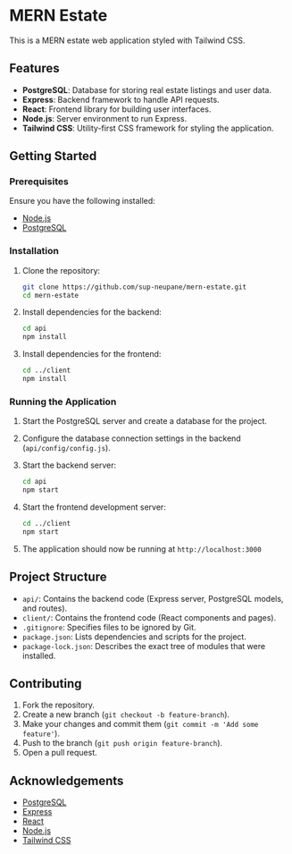 # MERN Estate

This is a MERN estate web application styled with Tailwind CSS.

## Features

- **PostgreSQL**: Database for storing real estate listings and user data.
- **Express**: Backend framework to handle API requests.
- **React**: Frontend library for building user interfaces.
- **Node.js**: Server environment to run Express.
- **Tailwind CSS**: Utility-first CSS framework for styling the application.

## Getting Started

### Prerequisites

Ensure you have the following installed:

- [Node.js](https://nodejs.org/)
- [PostgreSQL](https://www.postgresql.org/)

### Installation

1. Clone the repository:
    ```bash
    git clone https://github.com/sup-neupane/mern-estate.git
    cd mern-estate
    ```

2. Install dependencies for the backend:
    ```bash
    cd api
    npm install
    ```

3. Install dependencies for the frontend:
    ```bash
    cd ../client
    npm install
    ```

### Running the Application

1. Start the PostgreSQL server and create a database for the project.

2. Configure the database connection settings in the backend (`api/config/config.js`).

3. Start the backend server:
    ```bash
    cd api
    npm start
    ```

4. Start the frontend development server:
    ```bash
    cd ../client
    npm start
    ```

5. The application should now be running at `http://localhost:3000`

## Project Structure

- `api/`: Contains the backend code (Express server, PostgreSQL models, and routes).
- `client/`: Contains the frontend code (React components and pages).
- `.gitignore`: Specifies files to be ignored by Git.
- `package.json`: Lists dependencies and scripts for the project.
- `package-lock.json`: Describes the exact tree of modules that were installed.

## Contributing

1. Fork the repository.
2. Create a new branch (`git checkout -b feature-branch`).
3. Make your changes and commit them (`git commit -m 'Add some feature'`).
4. Push to the branch (`git push origin feature-branch`).
5. Open a pull request.



## Acknowledgements

- [PostgreSQL](https://www.postgresql.org/)
- [Express](https://expressjs.com/)
- [React](https://reactjs.org/)
- [Node.js](https://nodejs.org/)
- [Tailwind CSS](https://tailwindcss.com/)
